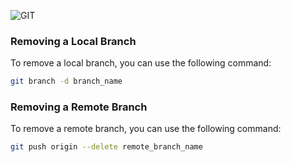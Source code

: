 ![GIT](https://git-scm.com/images/logos/1color-darkbg@2x.png)
### Removing a Local Branch

To remove a local branch, you can use the following command:

```bash
git branch -d branch_name
```

### Removing a Remote Branch
To remove a remote branch, you can use the following command:

```bash
git push origin --delete remote_branch_name
```
